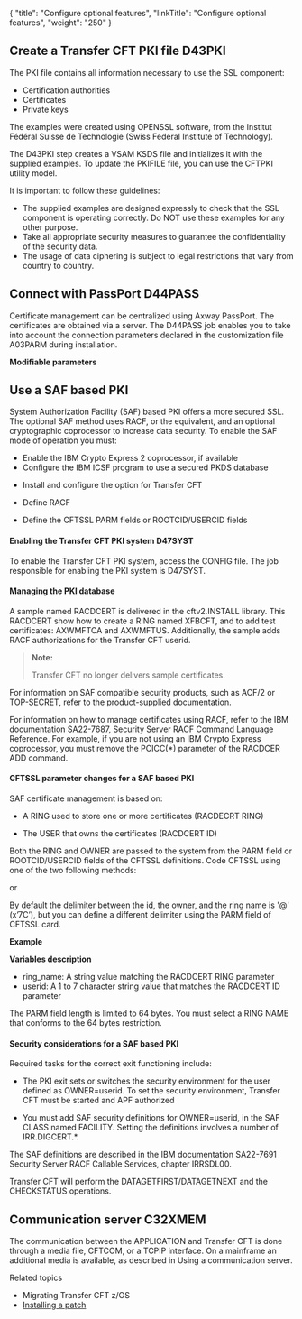 {
    "title": "Configure optional  features",
    "linkTitle": "Configure optional features",
    "weight": "250"
}<span id="Create a Transfer CFT PKI file D43PKI"></span><span id="kanchor32"></span>

## Create a Transfer CFT PKI file D43PKI

The <span id="kanchor33"></span>PKI file contains all information necessary to use the SSL component:

-   Certification authorities
-   Certificates
-   Private keys

The examples were created using OPENSSL software, from the Institut Fédéral Suisse de Technologie (Swiss Federal Institute of Technology).

The D43PKI step creates a VSAM KSDS file and initializes it with the supplied examples. To update the PKIFILE file, you can use the CFTPKI utility model.

It is important to follow these guidelines:

-   The supplied examples are designed expressly to check that the SSL component is operating correctly. Do NOT use these examples for any other purpose.
-   Take all appropriate security measures to guarantee the confidentiality of the security data.
-   The usage of data ciphering is subject to legal restrictions that vary from country to country.

<span id="Connect with PassPort D44PASS"></span><span id="kanchor34"></span><span id="kanchor35"></span>

## Connect with PassPort D44PASS

Certificate management can be centralized using Axway PassPort. The certificates are obtained via a server. The D44PASS job enables you to take into account the connection parameters declared in the customization file A03PARM during installation.

**Modifiable parameters**

<span id="_Toc236186612"></span>

## Use a SAF based PKI 

System Authorization Facility (SAF) based PKI offers a more secured SSL. The optional SAF method uses RACF, or the equivalent, and an optional cryptographic coprocessor to increase data security. To enable the SAF mode of operation you must:

-   Enable the IBM Crypto Express 2 coprocessor, if available
-   Configure the IBM ICSF program to use a secured PKDS database

<!-- -->

-   Install and configure the option for Transfer CFT

<!-- -->

-   Define RACF

<!-- -->

-   Define the CFTSSL PARM fields or ROOTCID/USERCID fields

#### Enabling the Transfer CFT PKI system D47SYST

To enable the Transfer CFT PKI system, access the CONFIG file. The job responsible for enabling the PKI system is D47SYST.

#### Managing the PKI database

A sample named RACDCERT is delivered in the cftv2.INSTALL library. This RACDCERT show how to create a RING named XFBCFT, and to add test certificates: AXWMFTCA and AXWMFTUS. Additionally, the sample adds RACF authorizations for the Transfer CFT userid.

> **Note:**
>
> Transfer CFT no longer delivers sample certificates.

For information on SAF compatible security products, such as ACF/2 or TOP-SECRET, refer to the product-supplied documentation.

For information on how to manage certificates using RACF, refer to the IBM documentation SA22-7687, Security Server RACF Command Language Reference. For example, if you are not using an IBM Crypto Express coprocessor, you must remove the PCICC(\*) parameter of the RACDCER ADD command.

#### CFTSSL parameter changes for a SAF based PKI

SAF certificate management is based on:

-   A RING used to store one or more certificates (RACDECRT RING)

<!-- -->

-   The USER that owns the certificates (RACDCERT ID)

Both the RING and OWNER are passed to the system from the PARM field or ROOTCID/USERCID fields of the CFTSSL definitions. Code CFTSSL using one of the two following methods:

or

By default the delimiter between the id, the owner, and the ring name is '@' (x’7C’), but you can define a different delimiter using the PARM field of CFTSSL card.

**Example**

**Variables description**

-   ring\_name: A string value matching the RACDCERT RING parameter
-   userid: A 1 to 7 character string value that matches the RACDCERT ID parameter

The PARM field length is limited to 64 bytes. You must select a RING NAME that conforms to the 64 bytes restriction.

#### Security considerations for a SAF based PKI

Required tasks for the correct exit functioning include:

-   The PKI exit sets or switches the security environment for the user defined as OWNER=userid. To set the security environment, Transfer CFT must be started and APF authorized

<!-- -->

-   You must add SAF security definitions for OWNER=userid, in the SAF CLASS named FACILITY. Setting the definitions involves a number of IRR.DIGCERT.\*.

The SAF definitions are described in the IBM documentation SA22-7691 Security Server RACF Callable Services, chapter IRRSDL00.

Transfer CFT will perform the DATAGETFIRST/DATAGETNEXT and the CHECKSTATUS operations.

<span id="Communication server C32XMEM"></span><span id="kanchor36"></span>

## Communication server C32XMEM

The communication between the APPLICATION and Transfer CFT is done through a media file, CFTCOM, or a TCPIP interface. On a mainframe an additional media is available, as described in Using a communication server.

Related topics

-   Migrating Transfer CFT z/OS
-   [Installing a patch](../../../upgrade_prereqs_zos/c_update_zos/t_install_patch_zos)
